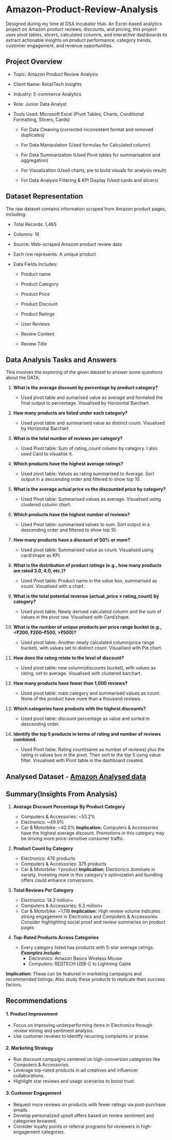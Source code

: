 # Amazon-Product-Review-Analysis
Designed during my time at DSA Incubator Hub. An Excel-based analytics project on Amazon product reviews, discounts, and pricing, this project uses pivot tables, slicers, calculated columns, and interactive dashboards to extract actionable insights on product performance, category trends, customer engagement, and revenue opportunities.

## Project Overview

+ Topic: Amazon Product Review Analysis

+ Client Name: RetailTech Insights

+ Industry: E-commerce Analytics

+ Role: Junior Data Analyst

+ Tools Used: Microsoft Excel (Pivot Tables, Charts, Conditional Formatting, Slicers, Cards)

  + For Data Cleaning (corrected inconsistent format and removed duplicates)

  + For Data Manipulation (Used formulas for Calculated column)

  + For Data Summarization (Used Pivot tables for summarisation and aggregation)

  + For Visualization (Used charts, pie to build visuals for analysis result)

  + For Data Analysis Filtering & KPI Display (Used cards and slicers)
 
## Dataset Representation

The raw dataset contains information scraped from Amazon product pages, including:

+ Total Records: 1,465

+ Columns: 16

+ Source: Web-scraped Amazon product review data

+ Each row represents: A unique product

+ Data Fields Includes:

  + Product name

  + Product Category

  + Product Price

  + Product Discount

  + Product Ratings

  + User Reviews

  + Review Content

  + Review Title

## Data Analysis Tasks and Answers

This involves the exploring of the given dataset to answer some questions about the DATA;

1. **What is the average discount by percentage by product category?**
    + Used pivot table and sumarised value as average and formated the final output to percentage. Visualised by Horizontal Barchart.

2. **How many products are listed under each category?**
    + Used pivot table and summarised value as distinct count. Visualised by Horizontal Barchart

3. **What is the total number of reviews per category?**
    + Used Pivot table: Sum of rating_count column by category. I also used Card to visualise it.

4. **Which products have the highest average ratings?**
    + Used pivot table: Values as rating summarised to Average. Sort output in a descending order and filtered to show top 10.

5. **What is the average actual price vs the discounted price by category?**
    + Used Pivot table: Summarised values as average. Visualised using clustered column chart.

6. **Which products have the highest number of reviews?**
    + Used Pivot table: summarised values to sum. Sort output in a descending order and filtered to show top 10.

7. **How many products have a discount of 50% or more?**
     + Used pivot table: Summarised value as count. Visualised using card/shape as KPI.

8. **What is the distribution of product ratings (e.g., how many products are rated 3.0, 4.0, etc.)?**
    + Used Pivot table: Product name in the value box, summarised as count. Visualised with a chart.

9. **What is the total potential revenue (actual_price × rating_count) by category?**
    + Used pivot table: Newly derived calculated column and the sum of values in the pivot row. Visualised with Card/shape.

10. **What is the number of unique products per price range bucket (e.g., <₹200, ₹200–₹500, >₹500)?**
    + Used pivot table: Another newly calculated column(price range bucket), with values set to distinct count. Visualised with Pie chart.

11. **How does the rating relate to the level of discount?**
    + Used pivot table: new column(discounts bucket), with values as rating, set to average. Visualised with clustered barchart.

12. **How many products have fewer than 1,000 reviews?**
    + Used pivot table: main category and summarised values as count. None of the product have more than a thousand reviews.

13. **Which categories have products with the highest discounts?**
    + Used pivot table: discount percentage as value and sorted in descending order.

14. **Identify the top 5 products in terms of rating and number of reviews combined.**
    + Used Pivot table: Rating count(same as number of reviews) plus the rating in values box in the pivot. Then sort to the top 5 using value filter. Visualised with Pivot table in the dashboard created.
   
## Analysed Dataset - [Amazon Analysed data](https://github.com/bumoh/Amazon-Product-Review-Analysis/blob/main/My%20Amazon%20second%20work.xlsx)

## Summary(Insights From Analysis)

1. **Average Discount Percentage By Product Category**
    + Computers & Accessories: ~53.2%
    + Electronics: ~49.9%
    + Car & Motorbike: ~42.0%
**Implication:** Computers & Accessories have the highest average discount. Promotions in this category may be driving more price-sensitive consumer traffic.

2. **Product Count by Category**
    + Electronics: 476 products
    + Computers & Accessories: 375 products
    + Car & Motorbike: 1 product
**Implication:** Electronics dominate in variety. Investing more in this category's optimization and bundling offers could enhance conversions.

3. **Total Reviews Per Category**
    + Electronics: 14.2 million+
    + Computers & Accessories: 6.3 million+
    + Car & Motorbike: ~1,118
**Implication:** High review volume indicates strong engagement in Electronics and Computers & Accessories. Consider highlighting social proof and review summaries on product pages

4. **Top-Rated Products Across Categories**
    + Every category listed has products with 5-star average ratings. ***Examples include:***
        + Electronics: Amazon Basics Wireless Mouse
        + Computers: REDTECH USB-C to Lightning Cable

**Implication:** These can be featured in marketing campaigns and recommended listings. Also study these products to replicate their success factors.

## Recommendations

#### 1. **Product Improvement**

  + Focus on improving underperforming items in Electronics through review mining and sentiment analysis.
  + Use customer reviews to identify recurring complaints or praise.

#### 2. **Marketing Strategy**

  + Run discount campaigns centered on high-conversion categories like Computers & Accessories.
  + Leverage top-rated products in ad creatives and influencer collaborations.
  + Highlight star reviews and usage scenarios to boost trust.

#### 3. **Customer Engagement**

  + Request more reviews on products with fewer ratings via post-purchase emails.
  + Develop personalized upsell offers based on review sentiment and categories browsed.
  + Consider loyalty points or referral programs for reviewers in high-engagement categories.
